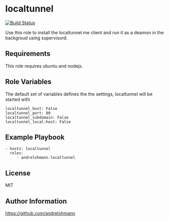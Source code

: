 localtunnel
===========

[![Build Status](https://travis-ci.org/andrelohmann/ansible-role-localtunnel.svg?branch=master)](https://travis-ci.org/andrelohmann/ansible-role-localtunnel)

Use this role to install the localtunnel.me client and run it as a deamon in the backgroud using supervisord.

Requirements
------------

This role requires ubuntu and nodejs.

Role Variables
--------------

The default set of variables defines the the settings, localtunnel will be started with

    localtunnel_host: False
    localtunnel_port: 80
    localtunnel_subdomain: False
    localtunnel_local-host: False

Example Playbook
----------------

    - hosts: localtunnel
      roles:
         - andrelohmann.localtunnel

License
-------

MIT

Author Information
------------------

https://github.com/andrelohmann
